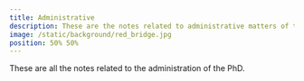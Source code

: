 ```yaml
---
title: Administrative
description: These are the notes related to administrative matters of the PhD
image: /static/background/red_bridge.jpg
position: 50% 50%
---
```


These are all the notes related to the administration of the PhD.
